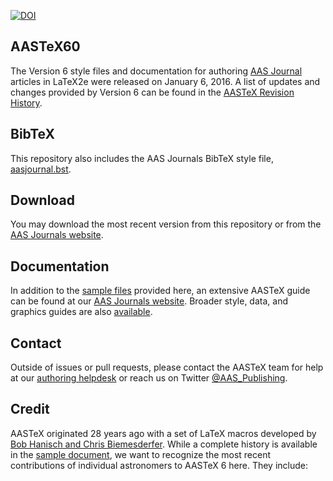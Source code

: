 [![DOI](https://zenodo.org/badge/doi/10.5281/zenodo.45282.svg)](http://dx.doi.org/10.5281/zenodo.45282)

## AASTeX60
The Version 6 style files and documentation for authoring [AAS Journal](http://journals.aas.org) articles in LaTeX2e were released on January 6, 2016. A list of updates and changes provided by Version 6 can be found in the [AASTeX Revision History](http://journals.aas.org/authors/aastex/revisionhistory.html). 

## BibTeX
This repository also includes the AAS Journals BibTeX style file, [aasjournal.bst](bst/aasjournal.bst).

## Download
You may download the most recent version from this repository or from the [AAS Journals website](http://journals.aas.org/authors/aastex.html). 

## Documentation
In addition to the [sample files](sample) provided here, an extensive AASTeX guide can be found at our [AAS Journals website](http://journals.aas.org/authors/aastex/aasguide.html). Broader style, data, and graphics guides are also [available](http://journals.aas.org/authors/). 

## Contact
Outside of issues or pull requests, please contact the AASTeX team for help at our [authoring helpdesk](mailto:authors@aas.org) or reach us on Twitter [@AAS_Publishing](https://twitter.com/AAS_Publishing).

## Credit
AASTeX originated 28 years ago with a set of LaTeX macros developed by [Bob Hanisch and Chris Biemesderfer](https://ui.adsabs.harvard.edu/#abs/1989BAAS...21..780H/abstract). While a complete history is available in the [sample document](sample/sample.tex), we want to recognize the most recent contributions of individual astronomers to AASTeX 6 here. They include: 
